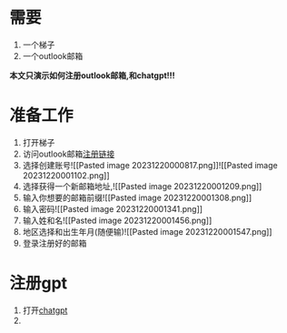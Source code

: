 # 需要
1. 一个梯子
2. 一个outlook邮箱

**本文只演示如何注册outlook邮箱,和chatgpt!!!**
# 准备工作
1. 打开梯子
2. 访问outlook邮箱[注册链接](https://www.microsoft.com/zh-cn/microsoft-365/outlook)
3. 选择创建账号![[Pasted image 20231220000817.png]]![[Pasted image 20231220001102.png]]
4. 选择获得一个新邮箱地址,![[Pasted image 20231220001209.png]]
5. 输入你想要的邮箱前缀![[Pasted image 20231220001308.png]]
6. 输入密码![[Pasted image 20231220001341.png]]
7. 输入姓和名![[Pasted image 20231220001456.png]]
8. 地区选择和出生年月(随便输)![[Pasted image 20231220001547.png]]
9. 登录注册好的邮箱
# 注册gpt
1. 打开[chatgpt](https://chat.openai.com/)
2. 